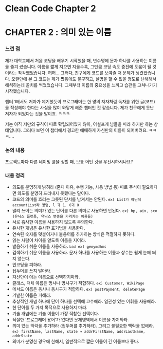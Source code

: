 # Clean Code Chapter 2

# CHAPTER 2 : 의미 있는 이름

### 느낀 점

제가 대학교에서 처음 코딩을 배우기 시작했을 때, 변수명에 문자 하나를 사용하는 이름을 즐겨 썼습니다. 이름을 짧게 지으면 지을수록, 그만큼 코딩 속도 증진에 도움이 될 것이라는 착각했었습니다. 허허…
그러다, 친구에게 코드를 보여줄 때 문제가 생겼었습니다. 오랜만에 본 그 코드는 제가 짰음에도 불구하고, 설명을 할 수 없을 정도로 난해해서 해석하는데 골치를 썩었었습니다. 그때부터 이름의 중요성을 느끼고 습관을 고쳐나가기 시작했습니다.

챕터 1에서도 저자가 얘기했듯이 프로그래머는 한 명의 저자처럼 독자를 위한 글(코드)을 작성해야 한다는 사실을 많이 와닿게 해준 챕터인 것 같습니다. 제가 친구에게 못난 저자가 되었다는 것을 말이죠. ㅋㅋㅋ

저는 아직 저만의 규칙이 따로 확립되어있지 않아, 어설프게 남들을 따라 하기만 하는 상태입니다. 그러다 보면 이 챕터에서 경고한 애매하게 자신만의 이름이 되어버려요. ㅋㅋㅋ….

### 논의 내용

프로젝트마다 다른 네이밍 룰을 정할 때, 보통 어떤 것을 우선시하시나요? 

### 내용 정리

- 의도를 분명하게 밝혀라 (존재 이유, 수행 기능, 사용 방법 등)
따로 주석이 필요하다면 의도를 분명히 드러내지 못했다는 말이다.
- 코드의 의미를 흐리는 그릇된 단서를 남겨서는 안된다. 
`ex) List가 아닌데 accountList라 명명, l 과 1, 0과 O`
- 널리 쓰이는 의미가 있는 단어를 다른 의미로 사용하면 안된다. 
`ex) hp, aix, sco (유닉스 플랫폼, 유닉스 변종을 가리키는 이름들)`
- 서로 흡사한 이름을 사용하지 않도록 주의한다.
- 유사한 개념은 유사한 표기법을 사용한다.
- 연속된 숫자를 덧붙이거나 불용어를 추가하는 방식은 적절하지 못하다.
- 읽는 사람이 차이를 알도록 이름을 지어라.
- 발음하기 쉬운 이름을 사용하라.
`bad ex) genymdhms`
- 검색하기 쉬운 이름을 사용하라. 문자 하나를 사용하는 이름과 상수는 쉽게 눈에 띄지 않는다.
- 인코딩을 피하라.
- 접두어를 쓰지 말아라.
- 자신만이 아는 이름으로 선택하지마라.
- 클래스, 객체 이름은 명사나 명사구가 적합하다.
`ex) Customer, WikiPage`
- 메서드 이름은 동사나 동사구가 적합하다.
`ex) postPayment, deletePage`
- 기발한 이름은 피해라.
- 추상적인 개념 하나에 단어 하나를 선택해 고수해라. 일관성 있는 어휘를 사용해라.
- 한 단어를 두 가지 목적으로 사용하지 마라.
- 기술 개념에는 기술 이름이 가장 적합한 선택이다.
- 적절한 ‘프로그래머 용어’가 없다면 문제영역에서 이름을 가져와라.
- 의미 있는 맥락을 추가하라 (접두어를 추가하라). 그리고 불필요한 맥락을 없애라.
`ex) firstName, lastName, state → addrFirstName, addrLastName, addrState`
- 의미가 분명한 경우에 한해서, 일반적으로 짧은 이름이 긴 이름보다 좋다.